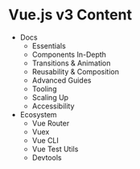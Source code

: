 # Vue.js v3 Content

- Docs
  - Essentials
  - Components In-Depth
  - Transitions & Animation
  - Reusability & Composition
  - Advanced Guides
  - Tooling
  - Scaling Up
  - Accessibility
- Ecosystem
  - Vue Router
  - Vuex
  - Vue CLI
  - Vue Test Utils
  - Devtools

